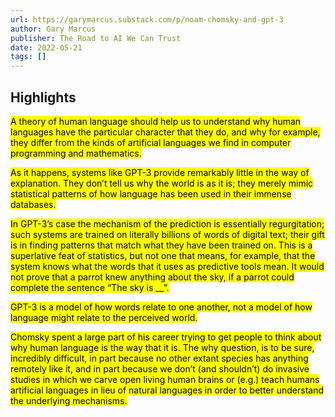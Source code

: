 ```yaml
---
url: https://garymarcus.substack.com/p/noam-chomsky-and-gpt-3
author: Gary Marcus
publisher: The Road to AI We Can Trust
date: 2022-05-21
tags: []
---
```


## Highlights
<mark>A theory of human language should help us to understand why human languages have the particular character that they do, and why for example, they differ from the kinds of artificial languages we find in computer programming and mathematics.</mark>

<mark>As it happens, systems like GPT-3 provide remarkably little in the way of explanation. They don’t tell us why the world is as it is; they merely mimic statistical patterns of how language has been used in their immense databases.</mark>

<mark>In GPT-3’s case the mechanism of the prediction is essentially regurgitation; such systems are trained on literally billions of words of digital text; their gift is in finding patterns that match what they have been trained on. This is a superlative feat of statistics, but not one that means, for example, that the system knows what the words that it uses as predictive tools mean. It would not prove that a parrot knew anything about the sky, if a parrot could complete the sentence “The sky is __”.</mark>

<mark>GPT-3 is a model of how words relate to one another, not a model of how language might relate to the perceived world.</mark>

<mark>Chomsky spent a large part of his career trying to get people to think about why human language is the way that it is. The why question, is to be sure, incredibly difficult, in part because no other extant species has anything remotely like it, and in part because we don’t (and shouldn’t) do invasive studies in which we carve open living human brains or (e.g.) teach humans artificial languages in lieu of natural languages in order to better understand the underlying mechanisms.</mark>


